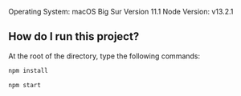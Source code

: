 Operating System: macOS Big Sur Version 11.1
Node Version: v13.2.1

## How do I run this project?
At the root of the directory, type the following commands:
```bash
npm install
```
```bash
npm start
```
